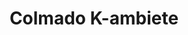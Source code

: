 ---
title: "Colmado K-ambiete"
url: /san-francisco-de-macoris/colmado-k-ambiete/
shop: supermercado
---